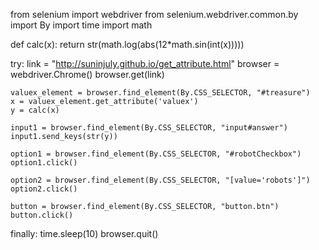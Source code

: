 from selenium import webdriver
from selenium.webdriver.common.by import By
import time
import math

def calc(x):
  return str(math.log(abs(12*math.sin(int(x)))))

try:
    link = "http://suninjuly.github.io/get_attribute.html"
    browser = webdriver.Chrome()
    browser.get(link)

    valuex_element = browser.find_element(By.CSS_SELECTOR, "#treasure")
    x = valuex_element.get_attribute('valuex')
    y = calc(x)

    input1 = browser.find_element(By.CSS_SELECTOR, "input#answer")
    input1.send_keys(str(y))

    option1 = browser.find_element(By.CSS_SELECTOR, "#robotCheckbox")
    option1.click()

    option2 = browser.find_element(By.CSS_SELECTOR, "[value='robots']")
    option2.click()

    button = browser.find_element(By.CSS_SELECTOR, "button.btn")
    button.click()

finally:
    time.sleep(10)
    browser.quit()